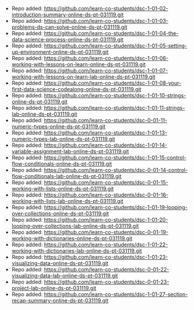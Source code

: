 
- Repo added: https://github.com/learn-co-students/dsc-1-01-02-introduction-summary-online-ds-pt-031119.git
- Repo added: https://github.com/learn-co-students/dsc-1-01-03-problems-ds-can-solve-online-ds-pt-031119.git
- Repo added: https://github.com/learn-co-students/dsc-1-01-04-the-data-science-process-online-ds-pt-031119.git
- Repo added: https://github.com/learn-co-students/dsc-1-01-05-setting-up-environment-online-ds-pt-031119.git
- Repo added: https://github.com/learn-co-students/dsc-1-01-06-working-with-lessons-on-learn-online-ds-pt-031119.git
- Repo added: https://github.com/learn-co-students/dsc-1-01-07-working-with-lessons-on-learn-lab-online-ds-pt-031119.git
- Repo added: https://github.com/learn-co-students/dsc-1-01-08-your-first-data-science-codealong-online-ds-pt-031119.git
- Repo added: https://github.com/learn-co-students/dsc-1-01-10-strings-online-ds-pt-031119.git
- Repo added: https://github.com/learn-co-students/dsc-1-01-11-strings-lab-online-ds-pt-031119.git
- Repo added: https://github.com/learn-co-students/dsc-0-01-11-numeric-types-online-ds-pt-031119.git
- Repo added: https://github.com/learn-co-students/dsc-1-01-13-numeric-types-lab-online-ds-pt-031119.git
- Repo added: https://github.com/learn-co-students/dsc-1-01-14-variable-assignment-lab-online-ds-pt-031119.git
- Repo added: https://github.com/learn-co-students/dsc-1-01-15-control-flow-conditionals-online-ds-pt-031119.git
- Repo added: https://github.com/learn-co-students/dsc-0-01-14-control-flow-conditionals-lab-online-ds-pt-031119.git
- Repo added: https://github.com/learn-co-students/dsc-0-01-15-working-with-lists-online-ds-pt-031119.git
- Repo added: https://github.com/learn-co-students/dsc-0-01-16-working-with-lists-lab-online-ds-pt-031119.git
- Repo added: https://github.com/learn-co-students/dsc-1-01-19-looping-over-collections-online-ds-pt-031119.git
- Repo added: https://github.com/learn-co-students/dsc-1-01-20-looping-over-collections-lab-online-ds-pt-031119.git
- Repo added: https://github.com/learn-co-students/dsc-0-01-19-working-with-dictionaries-online-ds-pt-031119.git
- Repo added: https://github.com/learn-co-students/dsc-1-01-22-working-with-dictionaries-lab-online-ds-pt-031119.git
- Repo added: https://github.com/learn-co-students/dsc-1-01-23-visualizing-data-online-ds-pt-031119.git
- Repo added: https://github.com/learn-co-students/dsc-0-01-22-visualizing-data-lab-online-ds-pt-031119.git
- Repo added: https://github.com/learn-co-students/dsc-0-01-23-project-lab-online-ds-pt-031119.git
- Repo added: https://github.com/learn-co-students/dsc-1-01-27-section-recap-summary-online-ds-pt-031119.git